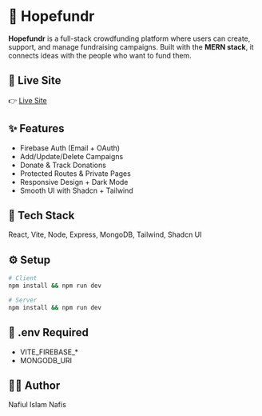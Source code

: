 # 🌟 Hopefundr

**Hopefundr** is a full-stack crowdfunding platform where users can create, support, and manage fundraising campaigns. Built with the **MERN stack**, it connects ideas with the people who want to fund them.

## 🚀 Live Site
👉 [Live Site](https://hopefundr.vercel.app)

## ✨ Features
- Firebase Auth (Email + OAuth)
- Add/Update/Delete Campaigns
- Donate & Track Donations
- Protected Routes & Private Pages
- Responsive Design + Dark Mode
- Smooth UI with Shadcn + Tailwind

## 🧰 Tech Stack
React, Vite, Node, Express, MongoDB, Tailwind, Shadcn UI

## ⚙️ Setup
```bash
# Client
npm install && npm run dev

# Server
npm install && npm run dev
```

## 🔐 .env Required
- VITE_FIREBASE_*
- MONGODB_URI

## 🧑‍💻 Author
Nafiul Islam Nafis
